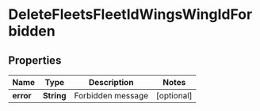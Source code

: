 
# DeleteFleetsFleetIdWingsWingIdForbidden

## Properties
Name | Type | Description | Notes
------------ | ------------- | ------------- | -------------
**error** | **String** | Forbidden message |  [optional]



